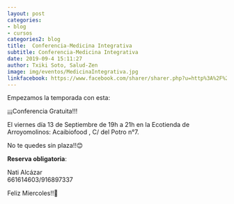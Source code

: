 ```yaml
---
layout: post
categories:
- blog
- cursos
categories2: blog
title:  Conferencia-Medicina Integrativa
subtitle: Conferencia-Medicina Integrativa
date: 2019-09-4 15:11:27
author: Txiki Soto, Salud-Zen
image: img/eventos/MedicinaIntegrativa.jpg
linkfacebook: https://www.facebook.com/sharer/sharer.php?u=http%3A%2F%2Fwww.salud-zen.com%2Fblog%2Fcursos%2F2019%2F09%2F04%2Fconferencia-medicina-integrativa.html&amp;src=sdkpreparse
---
```

Empezamos la temporada con esta:

¡¡¡Conferencia Gratuita!!!

El viernes día 13 de Septiembre de 19h a 21h en la Ecotienda de Arroyomolinos: Acaibiofood , C/ del Potro n°7.

No te quedes sin plaza!!😊  

<b>Reserva obligatoria</b>:   

Nati Alcázar    
661614603/916897337

Feliz Miercoles!!🤗

